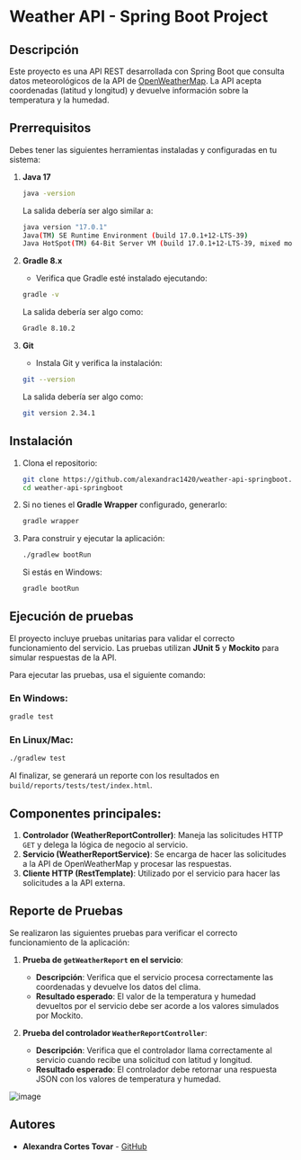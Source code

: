 
# Weather API - Spring Boot Project

## Descripción

Este proyecto es una API REST desarrollada con Spring Boot que consulta datos meteorológicos de la API de [OpenWeatherMap](https://openweathermap.org/). La API acepta coordenadas (latitud y longitud) y devuelve información sobre la temperatura y la humedad.

## Prerrequisitos

Debes tener las siguientes herramientas instaladas y configuradas en tu sistema:

1. **Java 17**
   ```bash
   java -version
   ```
   La salida debería ser algo similar a:
   ```bash
   java version "17.0.1"
   Java(TM) SE Runtime Environment (build 17.0.1+12-LTS-39)
   Java HotSpot(TM) 64-Bit Server VM (build 17.0.1+12-LTS-39, mixed mode, sharing)
   ```

2. **Gradle 8.x**
    - Verifica que Gradle esté instalado ejecutando:
   ```bash
   gradle -v
   ```

   La salida debería ser algo como:
   ```bash
   Gradle 8.10.2
   ```

3. **Git**
    - Instala Git y verifica la instalación:
   ```bash
   git --version
   ```

   La salida debería ser algo como:
   ```bash
   git version 2.34.1
   ```

## Instalación

1. Clona el repositorio:
   ```bash
   git clone https://github.com/alexandrac1420/weather-api-springboot.git
   cd weather-api-springboot
   ```

2. Si no tienes el **Gradle Wrapper** configurado, generarlo:
   ```bash
   gradle wrapper
   ```

3. Para construir y ejecutar la aplicación:
   ```bash
   ./gradlew bootRun
   ```

   Si estás en Windows:
   ```bash
   gradle bootRun
   ```


## Ejecución de pruebas

El proyecto incluye pruebas unitarias para validar el correcto funcionamiento del servicio. Las pruebas utilizan **JUnit 5** y **Mockito** para simular respuestas de la API.

Para ejecutar las pruebas, usa el siguiente comando:

### En Windows:
```bash
gradle test
```

### En Linux/Mac:
```bash
./gradlew test
```

Al finalizar, se generará un reporte con los resultados en `build/reports/tests/test/index.html`.

## Componentes principales:

1. **Controlador (WeatherReportController)**: Maneja las solicitudes HTTP `GET` y delega la lógica de negocio al servicio.
2. **Servicio (WeatherReportService)**: Se encarga de hacer las solicitudes a la API de OpenWeatherMap y procesar las respuestas.
3. **Cliente HTTP (RestTemplate)**: Utilizado por el servicio para hacer las solicitudes a la API externa.

## Reporte de Pruebas

Se realizaron las siguientes pruebas para verificar el correcto funcionamiento de la aplicación:

1. **Prueba de `getWeatherReport` en el servicio**:
    - **Descripción**: Verifica que el servicio procesa correctamente las coordenadas y devuelve los datos del clima.
    - **Resultado esperado**: El valor de la temperatura y humedad devueltos por el servicio debe ser acorde a los valores simulados por Mockito.

2. **Prueba del controlador `WeatherReportController`**:
    - **Descripción**: Verifica que el controlador llama correctamente al servicio cuando recibe una solicitud con latitud y longitud.
    - **Resultado esperado**: El controlador debe retornar una respuesta JSON con los valores de temperatura y humedad.

![image](https://github.com/user-attachments/assets/7588c3c5-5f4f-42e3-9425-13f281a40d27)

## Autores

* **Alexandra Cortes Tovar** - [GitHub](https://github.com/alexandrac1420)

